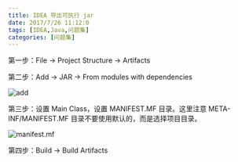 ```yaml
---
title: IDEA 导出可执行 jar
date: 2017/7/26 11:12:0
tags: [IDEA,Java,问题集]
categories: [问题集]
---
```

第一步：File -> Project Structure -> Artifacts

<!--more-->

第二步：Add -> JAR -> From modules with dependencies

![add](https://cdn.jsdelivr.net/gh/nekolr/image-hosting@201911242020/2018/04/14/V9.png)

第三步：设置 Main Class，设置 MANIFEST.MF 目录。这里注意 META-INF/MANIFEST.MF 目录不要使用默认的，而是选择项目目录。

![manifest.mf](https://cdn.jsdelivr.net/gh/nekolr/image-hosting@201911242020/2018/04/14/2w.png)

第四步：Build -> Build Artifacts